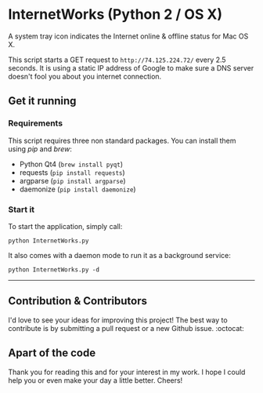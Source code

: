 InternetWorks (Python 2 / OS X)
===============================

A system tray icon indicates the Internet online &amp; offline status
for Mac OS X.

This script starts a GET request to `http://74.125.224.72/` every 2.5 seconds. It is using a static IP address of Google to make sure a DNS server doesn't fool you about you internet connection.

## Get it running

### Requirements

This script requires three non standard packages. You can install them using
*pip* and *brew*:

- Python Qt4 (`brew install pyqt`)
- requests (`pip install requests`)
- argparse (`pip install argparse`)
- daemonize (`pip install daemonize`)

### Start it

To start the application, simply call:

`python InternetWorks.py`

It also comes with a daemon mode to run it as a background service:

`python InternetWorks.py -d`

***


## Contribution & Contributors

I'd love to see your ideas for improving this project!
The best way to contribute is by submitting a pull request or a new Github issue. :octocat:

## Apart of the code

Thank you for reading this and for your interest in my work. I hope I could help you or even make your day a little better. Cheers!
